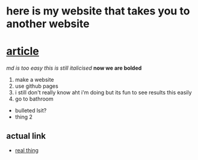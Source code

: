 # here is my website that takes you to another website
# [article](https://www.youtube.com/watch?v=dQw4w9WgXcQ)







*md is too easy* 
_this is still italicised_
**now we are bolded**

1. make a website
2. use github pages
3. i still don't really know aht i'm doing but its fun to see results this easily
4. go to bathroom


* bulleted lsit?
* thing 2

























## actual link
- [real thing](https://www.bbc.com/news/england)


